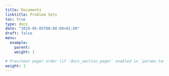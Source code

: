 ```yaml
---
title: Documents
linktitle: Problem Sets
toc: true
type: docs
date: "2019-05-05T00:00:00+01:00"
draft: false
menu:
  example:
    parent: 
    weight: 1

# Prev/next pager order (if `docs_section_pager` enabled in `params.toml`)
weight: 1
---
```


